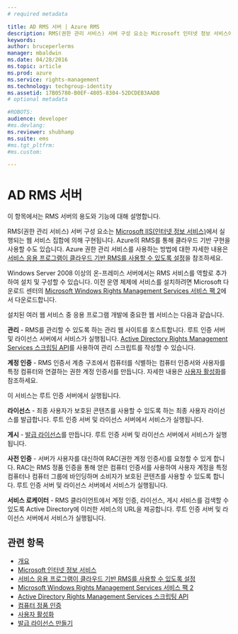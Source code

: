 ```yaml
---
# required metadata

title: AD RMS 서버 | Azure RMS
description: RMS(권한 관리 서비스) 서버 구성 요소는 Microsoft 인터넷 정보 서비스에서 실행되는 웹 서비스 집합에 의해 구현됩니다.
keywords:
author: bruceperlerms
manager: mbaldwin
ms.date: 04/28/2016
ms.topic: article
ms.prod: azure
ms.service: rights-management
ms.technology: techgroup-identity
ms.assetid: 17B05780-B0EF-4805-8304-52DCDEB3AADB
# optional metadata

#ROBOTS:
audience: developer
#ms.devlang:
ms.reviewer: shubhamp
ms.suite: ems
#ms.tgt_pltfrm:
#ms.custom:

---
```


# AD RMS 서버

이 항목에서는 RMS 서버의 용도와 기능에 대해 설명합니다.

RMS(권한 관리 서비스) 서버 구성 요소는 [Microsoft IIS(인터넷 정보 서비스)](http://www.iis.net/overview)에서 실행되는 웹 서비스 집합에 의해 구현됩니다. Azure의 RMS를 통해 클라우드 기반 구현을 사용할 수도 있습니다. Azure 권한 관리 서비스를 사용하는 방법에 대한 자세한 내용은 [서비스 응용 프로그램이 클라우드 기반 RMS를 사용할 수 있도록 설정](how-to-use-file-api-with-aadrm-cloud.md)을 참조하세요.

Windows Server 2008 이상의 온-프레미스 서버에서는 RMS 서비스를 역할로 추가하여 설치 및 구성할 수 있습니다. 이전 운영 체제에 서비스를 설치하려면 Microsoft 다운로드 센터의 [Microsoft Windows Rights Management Services 서비스 팩 2](http://www.microsoft.com/download/en/details.aspx?id=4909)에서 다운로드합니다.

설치된 여러 웹 서비스 중 응용 프로그램 개발에 중요한 웹 서비스는 다음과 같습니다.

**관리** - RMS를 관리할 수 있도록 하는 관리 웹 사이트를 호스트합니다. 루트 인증 서버 및 라이선스 서버에서 서비스가 실행됩니다. [Active Directory Rights Management Services 스크립팅 API](https://msdn.microsoft.com/library/Bb968797)를 사용하여 관리 스크립트를 작성할 수 있습니다.

**계정 인증** - RMS 인증서 계층 구조에서 컴퓨터를 식별하는 컴퓨터 인증서와 사용자를 특정 컴퓨터와 연결하는 권한 계정 인증서를 만듭니다. 자세한 내용은 [사용자 활성화](https://msdn.microsoft.com/library/Cc530378)를 참조하세요.

이 서비스는 루트 인증 서버에서 실행됩니다.

**라이선스** - 최종 사용자가 보호된 콘텐츠를 사용할 수 있도록 하는 최종 사용자 라이선스를 발급합니다. 루트 인증 서버 및 라이선스 서버에서 서비스가 실행됩니다.

**게시** - [발급 라이선스](https://msdn.microsoft.com/library/Aa362355)를 만듭니다. 루트 인증 서버 및 라이선스 서버에서 서비스가 실행됩니다.

**사전 인증** - 서버가 사용자를 대신하여 RAC(권한 계정 인증서)를 요청할 수 있게 합니다. RAC는 RMS 정품 인증을 통해 얻은 컴퓨터 인증서를 사용하여 사용자 계정을 특정 컴퓨터나 컴퓨터 그룹에 바인딩하며 소비자가 보호된 콘텐츠를 사용할 수 있도록 합니다. 루트 인증 서버 및 라이선스 서버에서 서비스가 실행됩니다.

**서비스 로케이터** - RMS 클라이언트에서 계정 인증, 라이선스, 게시 서비스를 검색할 수 있도록 Active Directory에 이러한 서비스의 URL을 제공합니다. 루트 인증 서버 및 라이선스 서버에서 서비스가 실행됩니다.

 

## 관련 항목 ##
* [개요](ad-rms-overview.md)
* [Microsoft 인터넷 정보 서비스](http://www.iis.net/overview)
* [서비스 응용 프로그램이 클라우드 기반 RMS를 사용할 수 있도록 설정](how-to-use-file-api-with-aadrm-cloud.md)
* [Microsoft Windows Rights Management Services 서비스 팩 2](http://www.microsoft.com/download/en/details.aspx?id=4909)
* [Active Directory Rights Management Services 스크립팅 API](https://msdn.microsoft.com/library/Bb968797)
* [컴퓨터 정품 인증](https://msdn.microsoft.com/library/Cc530377)
* [사용자 활성화](https://msdn.microsoft.com/library/Cc530378)
* [발급 라이선스 만들기](https://msdn.microsoft.com/library/Aa362355)

 

 


<!--HONumber=Apr16_HO4-->


